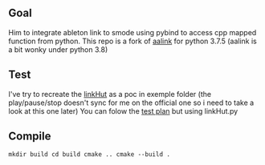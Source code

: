 
Goal
-------
Him to integrate ableton link to smode using pybind to access cpp mapped function from python.
This repo is a fork of [aalink](https://github.com/artfwo/aalink) for python 3.7.5 (aalink is a bit wonky under python 3.8)

Test
-------
I've try to recreate the [linkHut](https://github.com/Ableton/link/blob/master/examples/linkhut/main.cpp) as a poc in exemple folder (the play/pause/stop doesn't sync for me on the official one so i need to take a look at this one later)
You can folow the [test plan](https://github.com/Ableton/link/blob/master/TEST-PLAN.md)  but using linkHut.py

Compile
-------
`
mkdir build
cd build
cmake ..
cmake --build .
`
